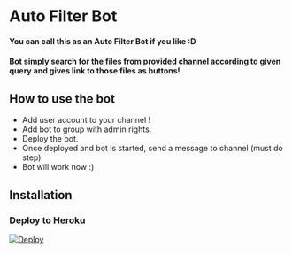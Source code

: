 # Auto Filter Bot


#### You can call this as an Auto Filter Bot if you like :D
#### Bot simply search for the files from provided channel according to given query and gives link to those files as buttons!

## How to use the bot
* Add user account to your channel !
* Add bot to group with admin rights.
* Deploy the bot.
* Once deployed and bot is started, send a message to channel (must do step)
* Bot will work now :)



## Installation

### Deploy to Heroku
[![Deploy](https://www.herokucdn.com/deploy/button.svg)](https://heroku.com/deploy?template=https://github.com/ShowcaseBoss/Auto_Filter_Bot_V1)
